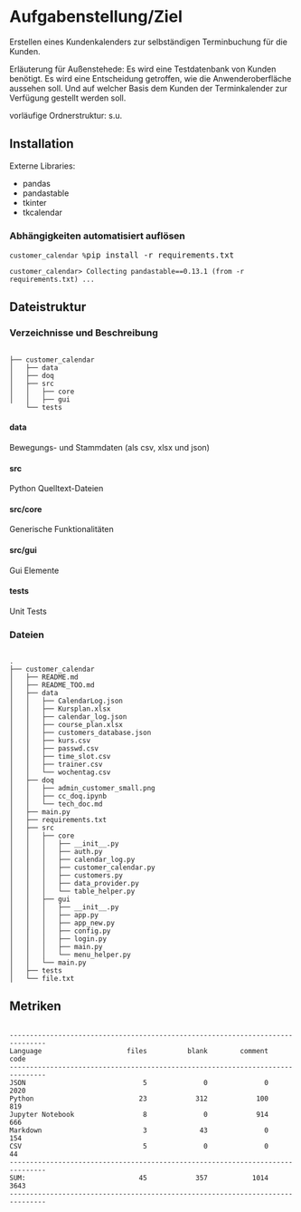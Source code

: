 # Aufgabenstellung/Ziel

Erstellen eines Kundenkalenders zur selbständigen Terminbuchung für die Kunden.

Erläuterung für Außenstehede:
Es wird eine Testdatenbank von Kunden benötigt.
Es wird eine Entscheidung getroffen, wie die Anwenderoberfläche aussehen soll.
Und auf welcher Basis dem Kunden der Terminkalender zur Verfügung gestellt werden soll. 

vorläufige Ordnerstruktur: s.u.

## Installation 

Externe Libraries:
- pandas
- pandastable
- tkinter
- tkcalendar

### Abhängigkeiten automatisiert auflösen

<code>customer_calendar %</code><kbd>pip install -r requirements.txt</kbd>
<pre>
<code>customer_calendar> Collecting pandastable==0.13.1 (from -r requirements.txt) ...</code>
</pre>

## Dateistruktur

### Verzeichnisse und Beschreibung

<pre><code>
├── customer_calendar
│   ├── data
│   ├── doq
│   ├── src
│   │   ├── core
│   │   ├── gui
    └── tests
</code></pre>

#### data

Bewegungs- und Stammdaten (als csv, xlsx und json)

#### src

Python Quelltext-Dateien

#### src/core

Generische Funktionalitäten

#### src/gui

Gui Elemente

#### tests

Unit Tests

### Dateien
<pre><code>
.
├── customer_calendar
│   ├── README.md
│   ├── README_TOO.md
│   ├── data
│   │   ├── CalendarLog.json
│   │   ├── Kursplan.xlsx
│   │   ├── calendar_log.json
│   │   ├── course_plan.xlsx
│   │   ├── customers_database.json
│   │   ├── kurs.csv
│   │   ├── passwd.csv
│   │   ├── time_slot.csv
│   │   ├── trainer.csv
│   │   └── wochentag.csv
│   ├── doq
│   │   ├── admin_customer_small.png
│   │   ├── cc_doq.ipynb
│   │   └── tech_doc.md
│   ├── main.py
│   ├── requirements.txt
│   ├── src
│   │   ├── core
│   │   │   ├── __init__.py
│   │   │   ├── auth.py
│   │   │   ├── calendar_log.py
│   │   │   ├── customer_calendar.py
│   │   │   ├── customers.py
│   │   │   ├── data_provider.py
│   │   │   └── table_helper.py
│   │   ├── gui
│   │   │   ├── __init__.py
│   │   │   ├── app.py
│   │   │   ├── app_new.py
│   │   │   ├── config.py
│   │   │   ├── login.py
│   │   │   ├── main.py
│   │   │   └── menu_helper.py
│   │   └── main.py
│   ├── tests
│   └── file.txt
</code></pre>

## Metriken

<pre><code>
-------------------------------------------------------------------------------
Language                     files          blank        comment           code
-------------------------------------------------------------------------------
JSON                             5              0              0           2020
Python                          23            312            100            819
Jupyter Notebook                 8              0            914            666
Markdown                         3             43              0            154
CSV                              5              0              0             44
-------------------------------------------------------------------------------
SUM:                            45            357           1014           3643
-------------------------------------------------------------------------------
</code></pre>
